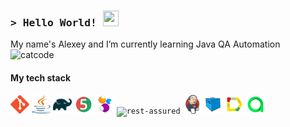  
<h3 align="left">
        <samp>&gt; Hello World!  <img height="25" width="25" src="https://user-images.githubusercontent.com/84721020/125681066-757d6f9e-80c0-4edf-a1e4-94f901683ea9.gif"/></samp>
</h3> 
         
My name's Alexey and I’m currently learning Java QA Automation <img width="25" src="https://user-images.githubusercontent.com/84721020/125812959-c7a46d81-ea58-4f61-864e-bae47821b479.gif" alt="catcode">
 

#### My tech stack
<code><img height="30" width="30" src="https://raw.githubusercontent.com/r2ff/r2ff/1cd5ac320c63eada404ddab3cfe71b4fbb5e73b0/svg/git-logo.svg" alt="git"></code>
<code><img height="30" width="30" src="https://raw.githubusercontent.com/r2ff/r2ff/1cd5ac320c63eada404ddab3cfe71b4fbb5e73b0/svg/java-logo.svg" alt="java"></code>
<code><img height="30" width="30" src="https://raw.githubusercontent.com/r2ff/r2ff/1cd5ac320c63eada404ddab3cfe71b4fbb5e73b0/svg/gradle-logo.svg" alt="gradle"></code>
<code><img height="30" width="30" src="https://raw.githubusercontent.com/r2ff/r2ff/1cd5ac320c63eada404ddab3cfe71b4fbb5e73b0/svg/junit5-logo.svg" alt="junit5"></code>
<code><img height="30" width="30" src="https://raw.githubusercontent.com/r2ff/r2ff/3294e25e72c2949bd7027cd3d297b619dae42719/svg/selenide-logo.svg" alt="selenide"></code>
<code><img height="30" width="30" src="https://user-images.githubusercontent.com/84721020/131709183-eea57b9c-8fe4-4cb4-9a61-eaace5f9fe34.png" alt="rest-assured"></code>
<code><img height="30" width="30" src="https://raw.githubusercontent.com/r2ff/r2ff/1cd5ac320c63eada404ddab3cfe71b4fbb5e73b0/svg/jenkins-logo.svg" alt="jenkins"></code>
<code><img height="30" width="30" src="https://raw.githubusercontent.com/r2ff/r2ff/88f137e2bed8e2b9aa3048dd41d68c6adb4a0522/svg/selenoid-logo.svg" alt="selenoid"></code>
<code><img height="30" width="30" src="https://raw.githubusercontent.com/r2ff/r2ff/54b7b71e5ab15cea6bc453babf179c93c8b136b2/svg/allure-Report-logo.svg" alt="allure"></code>
<code><img height="30" width="30" src="https://raw.githubusercontent.com/r2ff/r2ff/b40f0e55529c51f4234b8c12c6b769ae6d4b9f9c/svg/allure-ee-logo.svg" alt="allure-testops"></code>
